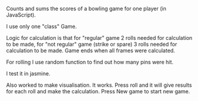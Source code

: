 Counts and sums the scores of a bowling game for one player (in JavaScript).

I use only one "class" Game.

Logic for calculation is that for "regular" game 2 rolls needed for calculation to be made, for "not regular" game (strike or spare) 3 rolls needed for calculation to be made. Game ends when all frames were calculated.

For rolling I use random function to find out how many pins were hit.

I test it in jasmine.

Also worked to make visualisation. It works. Press roll and it will give results for each roll and make the calculation. Press New game to start new game.


